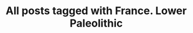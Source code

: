---
layout: tag
title: "All posts tagged with France. Lower Paleolithic"
permalink: /weblog/tags/france-lower-paleolithic/
taxonomy: France. Lower Paleolithic
---